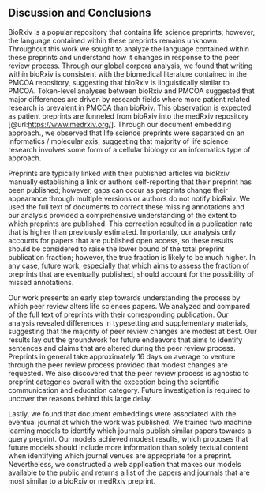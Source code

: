 ## Discussion and Conclusions

BioRxiv is a popular repository that contains life science preprints; however, the language contained within these preprints remains unknown.
Throughout this work we sought to analyze the language contained within these preprints and understand how it changes in response to the peer review process.
Through our global corpora analysis, we found that writing within bioRxiv is consistent with the biomedical literature contained in the PMCOA repository, suggesting that bioRxiv is linguistically similar to PMCOA.
Token-level analyses between bioRxiv and PMCOA suggested that major differences are driven by research fields where more patient related research is prevalent in PMCOA than bioRxiv.
This observation is expected as patient preprints are funneled from bioRxiv into the medRxiv repository [@url:https://www.medrxiv.org/].
Through our document embedding approach., we observed that life science preprints were separated on an informatics / molecular axis, suggesting that majority of life science research involves some form of a cellular biology or an informatics type of approach.

Preprints are typically linked with their published articles via bioRxiv manually establishing a link or authors self-reporting that their preprint has been published; however, gaps can occur as preprints change their appearance through multiple versions or authors do not notify bioRxiv. 
We used the full text of documents to correct these missing annotations and our analysis provided a comprehensive understanding of the extent to which preprints are published.
This correction resulted in a publication rate that is higher than previously estimated.
Importantly, our analysis only accounts for papers that are published open access, so these results should be considered to raise the lower bound of the total preprint publication fraction; however, the true fraction is likely to be much higher.
In any case, future work, especially that which aims to assess the fraction of preprints that are eventually published, should account for the possibility of missed annotations.

Our work presents an early step towards understanding the process by which peer review alters life sciences papers.
We analyzed and compared of the full text of preprints with their corresponding publication.
Our analysis revealed differences in typesetting and supplementary materials, suggesting that the majority of peer review changes are modest at best. 
Our results lay out the groundwork for future endeavors that aims to identify sentences and claims that are altered during the peer review process.
Preprints in general take approximately 16 days on average to venture through the peer review process provided that modest changes are requested.
We also discovered that the peer review process is agnostic to preprint categories overall with the exception being the scientific communication and education category.
Future investigation is required to uncover the reasons behind this large delay.

Lastly, we found that document embeddings were associated with the eventual journal at which the work was published.
We trained two machine learning models to identify which journals publish similar papers towards a query preprint.
Our models achieved modest results, which proposes that future models should include more information than solely textual content when identifying which journal venues are appropriate for a preprint.
Nevertheless, we constructed a web application that makes our models available to the public and returns a list of the papers and journals that are most similar to a bioRxiv or medRxiv preprint.
